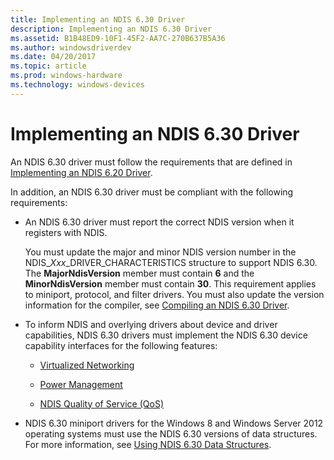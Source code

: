 ```yaml
---
title: Implementing an NDIS 6.30 Driver
description: Implementing an NDIS 6.30 Driver
ms.assetid: B1B48ED9-10F1-45F2-AA7C-270B637B5A36
ms.author: windowsdriverdev
ms.date: 04/20/2017
ms.topic: article
ms.prod: windows-hardware
ms.technology: windows-devices
---
```


# Implementing an NDIS 6.30 Driver


An NDIS 6.30 driver must follow the requirements that are defined in [Implementing an NDIS 6.20 Driver](implementing-an-ndis-6-20-driver.md).

In addition, an NDIS 6.30 driver must be compliant with the following requirements:

-   An NDIS 6.30 driver must report the correct NDIS version when it registers with NDIS.

    You must update the major and minor NDIS version number in the NDIS\_*Xxx*\_DRIVER\_CHARACTERISTICS structure to support NDIS 6.30. The **MajorNdisVersion** member must contain **6** and the **MinorNdisVersion** member must contain **30**. This requirement applies to miniport, protocol, and filter drivers. You must also update the version information for the compiler, see [Compiling an NDIS 6.30 Driver](compiling-an-ndis-6-30-driver.md).

-   To inform NDIS and overlying drivers about device and driver capabilities, NDIS 6.30 drivers must implement the NDIS 6.30 device capability interfaces for the following features:

    -   [Virtualized Networking](virtualized-networking-enhancements-in-ndis-6-30.md)

    -   [Power Management](power-management-enhancements-in-ndis-6-30.md)

    -   [NDIS Quality of Service (QoS)](quality-of-service--qos--support-in-ndis-6-30.md)

-   NDIS 6.30 miniport drivers for the Windows 8 and Windows Server 2012 operating systems must use the NDIS 6.30 versions of data structures. For more information, see [Using NDIS 6.30 Data Structures](using-ndis-6-30-data-structures.md).

 

 





